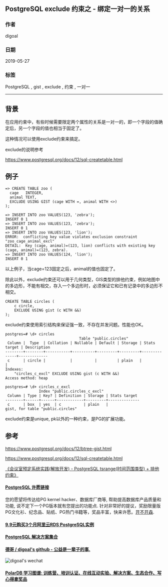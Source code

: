 ## PostgreSQL exclude 约束之 - 绑定一对一的关系  
                                                                
### 作者                                                                
digoal                                                                
                                                                
### 日期                                                                
2019-05-27                                                                
                                                                
### 标签                                                                
PostgreSQL , gist , exclude , 约束 , 一对一   
                                                                
----                                                                
                                                                
## 背景        
在应用约束中，有些时候需要限定两个属性的关系是一对一的，即一个字段的值确定后，另一个字段的值也相当于固定了。  
  
这种情况可以使用exclude约束来搞定。  
  
exclude的说明参考  
  
https://www.postgresql.org/docs/12/sql-createtable.html  
  
## 例子  
  
```  
=> CREATE TABLE zoo (  
  cage   INTEGER,  
  animal TEXT,  
  EXCLUDE USING GIST (cage WITH =, animal WITH <>)  
);  
  
=> INSERT INTO zoo VALUES(123, 'zebra');  
INSERT 0 1  
=> INSERT INTO zoo VALUES(123, 'zebra');  
INSERT 0 1  
=> INSERT INTO zoo VALUES(123, 'lion');  
ERROR:  conflicting key value violates exclusion constraint "zoo_cage_animal_excl"  
DETAIL:  Key (cage, animal)=(123, lion) conflicts with existing key (cage, animal)=(123, zebra).  
=> INSERT INTO zoo VALUES(124, 'lion');  
INSERT 0 1  
```  
  
以上例子，当cage=123固定之后，animal的值也固定了。  
  
除此以外，exclude约束还可以用于几何类型，GIS类型的排他约束，例如地图中的多边形，不能有相交，存入一个多边形时，必须保证它和已有记录中的多边形不相交。  
  
```  
CREATE TABLE circles (  
    c circle,  
    EXCLUDE USING gist (c WITH &&)  
);  
```  
  
exclude约束使用索引结构来保证强一致，不存在并发问题。性能也OK。  
  
```
postgres=# \d+ circles
                                 Table "public.circles"
 Column |  Type  | Collation | Nullable | Default | Storage | Stats target | Description 
--------+--------+-----------+----------+---------+---------+--------------+-------------
 c      | circle |           |          |         | plain   |              | 
Indexes:
    "circles_c_excl" EXCLUDE USING gist (c WITH &&)
Access method: heap

postgres=# \d+ circles_c_excl
               Index "public.circles_c_excl"
 Column | Type | Key? | Definition | Storage | Stats target 
--------+------+------+------------+---------+--------------
 c      | box  | yes  | c          | plain   | 
gist, for table "public.circles"
```
  
exclude约束是unique, pk以外的一种约束，是PG的扩展功能。   
    
##  参考  
https://www.postgresql.org/docs/12/btree-gist.html  
  
https://www.postgresql.org/docs/12/sql-createtable.html  
  
[《会议室预定系统实践(解放开发) - PostgreSQL tsrange(时间范围类型) + 排他约束》](../201712/20171223_02.md)    
    
  
  
  
  
  
  
  
  
  
  
  
  
  
  
  
  
  
  
  
  
  
  
  
  
  
  
  
  
  
  
  
  
  
  
  
  
  
  
  
  
  
  
  
  
  
  
  
  
  
  
  
  
  
  
  
  
  
  
  
  
  
  
  
  
  
  
  
  
  
#### [PostgreSQL 许愿链接](https://github.com/digoal/blog/issues/76 "269ac3d1c492e938c0191101c7238216")
您的愿望将传达给PG kernel hacker、数据库厂商等, 帮助提高数据库产品质量和功能, 说不定下一个PG版本就有您提出的功能点. 针对非常好的提议，奖励限量版PG文化衫、纪念品、贴纸、PG热门书籍等，奖品丰富，快来许愿。[开不开森](https://github.com/digoal/blog/issues/76 "269ac3d1c492e938c0191101c7238216").  
  
  
#### [9.9元购买3个月阿里云RDS PostgreSQL实例](https://www.aliyun.com/database/postgresqlactivity "57258f76c37864c6e6d23383d05714ea")
  
  
#### [PostgreSQL 解决方案集合](https://yq.aliyun.com/topic/118 "40cff096e9ed7122c512b35d8561d9c8")
  
  
#### [德哥 / digoal's github - 公益是一辈子的事.](https://github.com/digoal/blog/blob/master/README.md "22709685feb7cab07d30f30387f0a9ae")
  
  
![digoal's wechat](../pic/digoal_weixin.jpg "f7ad92eeba24523fd47a6e1a0e691b59")
  
  
#### [PolarDB 学习图谱: 训练营、培训认证、在线互动实验、解决方案、生态合作、写心得拿奖品](https://www.aliyun.com/database/openpolardb/activity "8642f60e04ed0c814bf9cb9677976bd4")
  
